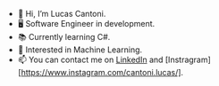 - :wave: Hi, I’m Lucas Cantoni.
- :desktop_computer: Software Engineer in development.
- :books: Currently learning C#.
- :eyes: Interested in Machine Learning.
- :mailbox: You can contact me on [LinkedIn](https://www.linkedin.com/in/lucas-cantoni/) and [Instragram][https://www.instagram.com/cantoni.lucas/].

<!---
lukcnt/lukcnt is a ✨ special ✨ repository because its `README.md` (this file) appears on your GitHub profile.
You can click the Preview link to take a look at your changes.
--->